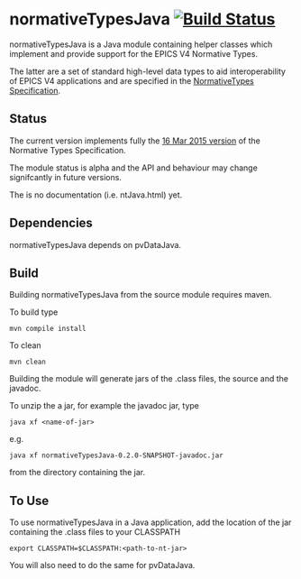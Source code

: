 normativeTypesJava  [![Build Status](https://travis-ci.org/epics-base/normativeTypesJava.svg?branch=master)](https://travis-ci.org/epics-base/normativeTypesJava)
==================

normativeTypesJava is a Java module containing helper classes which implement
and provide support for the EPICS V4 Normative Types.

The latter are a set of standard high-level data types to aid interoperability
of EPICS V4 applications and are specified in the
[NormativeTypes Specification](http://epics-pvdata.sourceforge.net/alpha/normativeTypes/normativeTypes.html).


Status
------

The current version implements fully the
[16 Mar 2015 version](http://epics-pvdata.sourceforge.net/alpha/normativeTypes/normativeTypes_20150316.html)
 of the Normative Types Specification.

The module status is alpha and the API and behaviour may change signifcantly
in future versions.

The is no documentation (i.e. ntJava.html) yet.

Dependencies
------------

normativeTypesJava depends on pvDataJava.


Build
-----

Building normativeTypesJava from the source module requires maven.

To build type

    mvn compile install

To clean

    mvn clean

Building the module will generate jars of the .class files, the source
and the javadoc.

To unzip the a jar, for example the javadoc jar, type

    java xf <name-of-jar>
e.g.

    java xf normativeTypesJava-0.2.0-SNAPSHOT-javadoc.jar

from the directory containing the jar.


To Use
------

To use normativeTypesJava in a Java application, add the location of the jar
containing the .class files to your CLASSPATH

    export CLASSPATH=$CLASSPATH:<path-to-nt-jar>


You will also need to do the same for pvDataJava.

